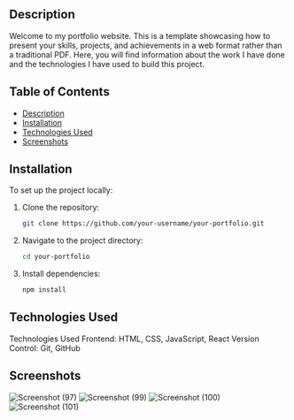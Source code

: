 ## Description

Welcome to my portfolio website. This is a template showcasing how to present your skills, projects, and achievements in a web format rather than a traditional PDF. Here, you will find information about the work I have done and the technologies I have used to build this project.

## Table of Contents

- [Description](#description)
- [Installation](#installation)
- [Technologies Used](#technologies-used)
- [Screenshots](#screenshots)


## Installation

To set up the project locally:

1. Clone the repository:
    ```bash
    git clone https://github.com/your-username/your-portfolio.git
    ```
2. Navigate to the project directory:
    ```bash
    cd your-portfolio
    ```
3. Install dependencies:
    ```bash
    npm install
    ```

## Technologies Used

Technologies Used
Frontend: HTML, CSS, JavaScript, React
Version Control: Git, GitHub

## Screenshots
![Screenshot (97)](https://github.com/Kumaripriyanshi/PORTFOLIO-WEBSITE/assets/90835349/aab9b225-6e67-450e-a167-abb75f35e8b7)
![Screenshot (99)](https://github.com/Kumaripriyanshi/PORTFOLIO-WEBSITE/assets/90835349/4e4590fe-9c72-4618-b69f-c81fece68631)
![Screenshot (100)](https://github.com/Kumaripriyanshi/PORTFOLIO-WEBSITE/assets/90835349/e1845d2b-db2d-479d-b905-df61f43c564a)
![Screenshot (101)](https://github.com/Kumaripriyanshi/PORTFOLIO-WEBSITE/assets/90835349/c5422683-ec69-465f-84a2-d0e2ff6dca7d)
